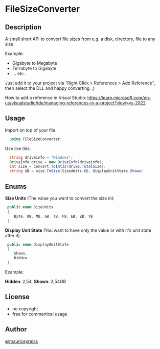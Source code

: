 
# FileSizeConverter
## Description
A small short API to convert file sizes from e.g. a disk, directory, file to any size.

Example:
- Gigabyte to Megabyte
- Terrabyte to Gigabyte
- ...
etc.

Just add it to your project via "Right Click > References > Add Reference", then select the DLL and happy converting. ;)

How to add a reference in Visual Studio: https://learn.microsoft.com/en-us/visualstudio/ide/managing-references-in-a-project?view=vs-2022



## Usage

Import on top of your file

```csharp
  using FileSizeConverter;
```

Use like this:

```csharp
  string driveinfo = "Windows";
  DriveInfo drive = new DriveInfo(driveinfo);
  int size = Convert.ToInt32(drive.TotalSize);
  string GB = size.ToSize(SizeUnits.GB, DisplayUnitState.Shown)
```

## Enums
**Size Units** (The value you want to convert the size in):
```csharp
 public enum SizeUnits
 {
    Byte, KB, MB, GB, TB, PB, EB, ZB, YB
 }
```

**Display Unit State** (You want to have only the value or with it's unit state after it):
```csharp
 public enum DisplayUnitState
 {
    Shown,
    Hidden
 }
```
Example:

**Hidden**: 2,54,
**Shown**: 2,54GB

## License
- no copyright
- free for commertical usage

## Author

[@mauricepreiss](https://www.github.com/mauricepreiss)
